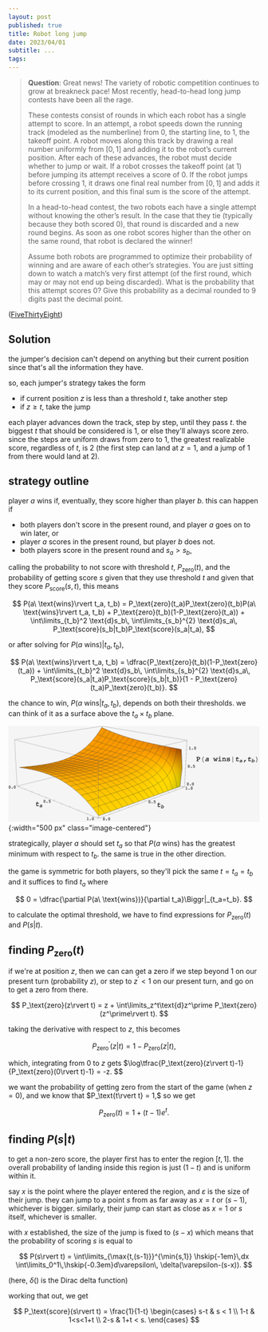 ```yaml
---
layout: post
published: true
title: Robot long jump
date: 2023/04/01
subtitle: ...
tags:
---
```


>**Question**: Great news! The variety of robotic competition continues to grow at breakneck pace! Most recently, head-to-head long jump contests have been all the rage.
>
>These contests consist of rounds in which each robot has a single attempt to score. In an attempt, a robot speeds down the running track (modeled as the numberline) from $0,$ the starting line, to $1,$ the takeoff point. A robot moves along this track by drawing a real number uniformly from $\left[0,1\right]$ and adding it to the robot’s current position. After each of these advances, the robot must decide whether to jump or wait. If a robot crosses the takeoff point (at $1$) before jumping its attempt receives a score of $0.$ If the robot jumps before crossing $1,$ it draws one final real number from $\left[0,1\right]$ and adds it to its current position, and this final sum is the score of the attempt.
>
>In a head-to-head contest, the two robots each have a single attempt without knowing the other’s result. In the case that they tie (typically because they both scored $0$), that round is discarded and a new round begins. As soon as one robot scores higher than the other on the same round, that robot is declared the winner!
>
>Assume both robots are programmed to optimize their probability of winning and are aware of each other’s strategies. You are just sitting down to watch a match’s very first attempt (of the first round, which may or may not end up being discarded). What is the probability that this attempt scores $0$? Give this probability as a decimal rounded to $9$ digits past the decimal point.

<!--more-->

([FiveThirtyEight](https://www.janestreet.com/puzzles/current-puzzle/))

## Solution

the jumper's decision can't depend on anything but their current position since that's all the information they have.

so, each jumper's strategy takes the form
- if current position $z$ is less than a threshold $t$, take another step
- if $z\geq t$, take the jump

each player advances down the track, step by step, until they pass $t.$ the biggest $t$ that should be considered is $1,$ or else they'll always score zero. since the steps are uniform draws from zero to $1,$ the greatest realizable score, regardless of $t,$ is $2$ (the first step can land at $z=1$, and a jump of $1$ from there would land at $2$).

## strategy outline

player $a$ wins if, eventually, they score higher than player $b.$ this can happen if

- both players don't score in the present round, and player $a$ goes on to win later, or
- player $a$ scores in the present round, but player $b$ does not.
- both players score in the present round and $s_a > s_b$,


calling the probability to not score with threshold $t$, $P_\text{zero}(t),$ and the probability of getting score $s$ given that they use threshold $t$ and given that they score $P_\text{score}(s, t),$ this means

$$ 
  P(a\ \text{wins}\rvert t_a, t_b) = P_\text{zero}(t_a)P_\text{zero}(t_b)P(a\ \text{wins}\rvert t_a, t_b) + P_\text{zero}(t_b)(1-P_\text{zero}(t_a)) + 
  \int\limits_{t_b}^2 \text{d}s_b\, \int\limits_{s_b}^{2} \text{d}s_a\, P_\text{score}(s_b|t_b)P_\text{score}(s_a|t_a),
$$

or after solving for $P(a\ \text{wins})|t_a, t_b)$,

$$ P(a\ \text{wins}\rvert t_a, t_b) = \dfrac{P_\text{zero}(t_b)(1-P_\text{zero}(t_a)) + 
  \int\limits_{t_b}^2 \text{d}s_b\, \int\limits_{s_b}^{2} \text{d}s_a\, P_\text{score}(s_a|t_a)P_\text{score}(s_b|t_b)}{1 - P_\text{zero}(t_a)P_\text{zero}(t_b)}.
$$

the chance to win, $P(a\ \text{wins}\rvert t_a, t_b),$ depends on both their thresholds. we can think of it as a surface above the $t_a\times t_b$ plane.

![](/img/2023-04-01-ta-tb-prob-surface.png){:width="500 px" class="image-centered"}

strategically, player $a$ should set $t_a$ so that $P(a\ \text{wins})$ has the greatest minimum with respect to $t_b.$ the same is true in the other direction. 

the game is symmetric for both players, so they'll pick the same $t=t_a=t_b$ and it suffices to find $t_a$ where

$$ 0 = \dfrac{\partial P(a\ \text{wins})}{\partial t_a}\Biggr|_{t_a=t_b}. $$

<!-- the game is symmetric for both players, so both players will pick the same $t=t_a=t_b.$ strategically, player $b$ should set $t_b$ so that $P(b\ \text{wins}|t_a, t_b)$ is maximal with respect to $t_b,$ and minimal with respect to $t_a.$ -->

to calculate the optimal threshold, we have to find expressions for $P_\text{zero}(t)$ and $P(s|t).$

## finding $P_\text{zero}(t)$

if we're at position $z,$ then we can can get a zero if we step beyond $1$ on our present turn (probability $z$), or step to $z^\prime < 1$ on our present turn, and go on to get a zero from there.

$$ P_\text{zero}(z\rvert t) = z + \int\limits_z^t\text{d}z^\prime P_\text{zero}(z^\prime\rvert t). $$

taking the derivative with respect to $z,$ this becomes 

$$ P_\text{zero}^\prime(z\rvert t) = 1 - P_\text{zero}(z\rvert t), $$

which, integrating from $0$ to $z$ gets $\log\tfrac{P_\text{zero}(z\rvert t)-1}{P_\text{zero}(0\rvert t)-1} = -z. $$

we want the probability of getting zero from the start of the game (when $z=0$), and we know that $P_\text{t\rvert t} = 1,$ so we get

$$ P_\text{zero}(t) = 1 +(t-1) e^t. $$


## finding $P(s\rvert t)$

to get a non-zero score, the player first has to enter the region $\left[t, 1\right].$ the overall probability of landing inside this region is just $(1-t)$ and is uniform within it. 

say $x$ is the point where the player entered the region, and $\varepsilon$ is the size of their jump. they can jump to a point $s$ from as far away as $x=t$ or $(s-1),$ whichever is bigger. similarly, their jump can start as close as $x=1$ or $s$ itself, whichever is smaller.

with $x$ established, the size of the jump is fixed to $(s-x)$ which means that the probability of scoring $s$ is equal to

$$ P(s\rvert t) = \int\limits_{\max{t,(s-1)}}^{\min{s,1}} \hskip{-1em}\,dx \int\limits_0^1\,\hskip{-0.3em}d\varepsilon\, \delta(\varepsilon-(s-x)). $$

(here, $\delta()$ is the Dirac delta function)

working that out, we get

<!-- $$ 
  P(s\rvert t) = 
    \frac{1}{1-t} \begin{cases}
      (s-t) & s < 1 \\
      (1-t) & 1<s<(1+t) \\
      (2-s) & (1+t) < s.
    \end{cases}
$$ -->

$$ P_\text{score}(s\rvert t) = 
     \frac{1}{1-t}
\begin{cases}
    s-t & s < 1 \\
    1-t & 1<s<1+t \\
    2-s & 1+t < s.
\end{cases}
$$

<br>
